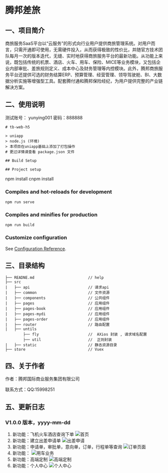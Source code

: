 

# 							腾邦差旅



## 一、项目简介

​	商旅服务SaaS平台以“云服务”的形式向行业用户提供商旅管理系统。对用户而言，只需开通即可使用，无需硬件投入，从而获得极致的性价比，并随官方技术团队每月一次的版本迭代，无缝、实时地获得商旅服务平台的最新功能。
​    从功能上来说，既包括传统的机票、酒店、火车、用车、保险、MICE等业务模块，又包括企业内部审批、差旅规则定义、成本中心及财务管理等内控模块。
​    此外，腾邦商旅服务平台还提供可选的财务结算ERP、预算管理、经营管理、领导驾驶舱、BI、大数据分析实施等增强型工具。配套腾付通和腾邦保险经纪，为用户提供完整的产业链解决方案。



## 二、使用说明

测试账号： yunying001 密码：888888

```
# tb-web-h5

> uniapp
> node.js (环境)
> 本项目在uniapp基础上添加了打包操作
# 更过详情请查看 package.json 文件

## Build Setup

## Project setup
```
npm install
cnpm install

### Compiles and hot-reloads for development
```
npm run serve
```

### Compiles and minifies for production
```
npm run build
```

### Customize configuration
See [Configuration Reference](https://cli.vuejs.org/config/).

## 三、目录结构

```
├── READNE.md   					 // help
├──	src
|	├── api  						 // 请求api
|	├── common  					 // 文件资源
|	├── components					 // 公共组件
|	├── pages					     // 应用组件
|	├── pages-book					 // 应用组件
|	├── pages-mydi					 // 应用组件
|	├── pages-order					 // 应用组件
|	├── router						 // 路由配置
|	├── untils
        ├── fly  					 //  AXios 封装 , 请求域名配置
        ├── util  					 //  正则封装
|	├── static						 // 静态资源目录
├── store 							 // Vuex
```

## 四、关于作者

作者：腾邦国际商业服务集团有限公司

联系方式：QQ:15998251



## 五、更新日志

### V1.0.0 版本，yyyy-mm-dd

1. 新功能：飞机火车酒店查询下单
![首页](https://user-images.githubusercontent.com/43610618/112946629-58f4da00-9168-11eb-9236-1a4440b4feca.jpg)
2. 新功能：建立出差申请单
![出差申请](https://user-images.githubusercontent.com/43610618/112946653-614d1500-9168-11eb-9898-04dd1c02044b.jpg)
3. 新功能：申请单，审批单，意向单，订单，行程单等查询
![订单页面](https://user-images.githubusercontent.com/43610618/112946713-6e6a0400-9168-11eb-8e0d-32f18330288b.jpg)
4. 新功能：
![用车业务](https://user-images.githubusercontent.com/43610618/112946733-74f87b80-9168-11eb-9770-a5716f72e55d.jpg)
5. 新功能：高端定制
![高端定制](https://user-images.githubusercontent.com/43610618/112946784-817cd400-9168-11eb-8a35-484a5515fbb7.jpg)
6. 新功能：个人中心
![个人中心](https://user-images.githubusercontent.com/43610618/112946812-893c7880-9168-11eb-9e9d-945cf2bcaed6.jpg)

